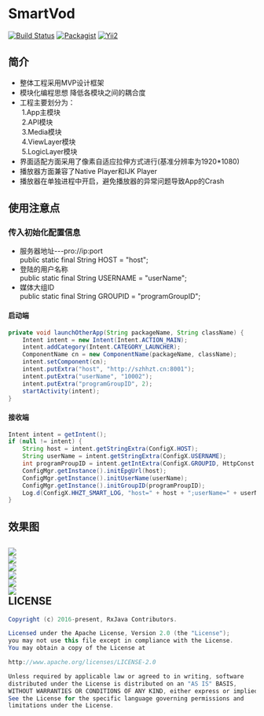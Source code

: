 SmartVod
=========
[![Build Status](https://travis-ci.org/meolu/walle-web.svg?branch=master)](https://travis-ci.org/meolu/walle-web)
[![Packagist](https://img.shields.io/packagist/v/meolu/walle-web.svg)](https://packagist.org/packages/meolu/walle-web)
[![Yii2](https://img.shields.io/badge/Powered_by-Yii_Framework-green.svg?style=flat)](http://www.yiiframework.com/)

简介
---------
- 整体工程采用MVP设计框架
- 模块化编程思想 降低各模块之间的耦合度
- 工程主要划分为：<br>
  1.App主模块<br>
  2.API模块<br>
  3.Media模块<br>
  4.ViewLayer模块<br>
  5.LogicLayer模块<br>
- 界面适配方面采用了像素自适应拉伸方式进行(基准分辨率为1920*1080)
- 播放器方面兼容了Native Player和IJK Player
- 播放器在单独进程中开启，避免播放器的异常问题导致App的Crash

使用注意点
-----------
### 传入初始化配置信息
* 服务器地址---pro://ip:port<br>
public static final String HOST = "host";
* 登陆的用户名称<br>
public static final String USERNAME = "userName";
* 媒体大组ID<br>
public static final String GROUPID = "programGroupID";
#### 启动端
```Java
private void launchOtherApp(String packageName, String className) {
	Intent intent = new Intent(Intent.ACTION_MAIN);
	intent.addCategory(Intent.CATEGORY_LAUNCHER);
	ComponentName cn = new ComponentName(packageName, className);
	intent.setComponent(cn);
	intent.putExtra("host", "http://szhhzt.cn:8001");
	intent.putExtra("userName", "10002");
	intent.putExtra("programGroupID", 2);
	startActivity(intent);
}
```
#### 接收端
```Java
Intent intent = getIntent();
if (null != intent) {
 	String host = intent.getStringExtra(ConfigX.HOST);
	String userName = intent.getStringExtra(ConfigX.USERNAME);
	int programProupID = intent.getIntExtra(ConfigX.GROUPID, HttpConst.DEFAULT_GROUP_ID);
	ConfigMgr.getInstance().initEpgUrl(host);
	ConfigMgr.getInstance().initUserName(userName);
	ConfigMgr.getInstance().initGroupID(programProupID);
	Log.d(ConfigX.HHZT_SMART_LOG, "host=" + host + ";userName=" + userName + ";programProupID=" + programProupID);
}
```
效果图
--------
![](https://github.com/wujichang/SmartVod/blob/master/img/1.home.jpg)<br>
![](https://github.com/wujichang/SmartVod/blob/master/img/2.detail.jpg)<br>
![](https://github.com/wujichang/SmartVod/blob/master/img/3.eps.jpg)<br>
![](https://github.com/wujichang/SmartVod/blob/master/img/4.pay.jpg)<br>
![](https://github.com/wujichang/SmartVod/blob/master/img/5.play.jpg)<br>
![](https://github.com/wujichang/SmartVod/blob/master/img/6.search.jpg)<br>
LICENSE
--------
```Java
Copyright (c) 2016-present, RxJava Contributors.

Licensed under the Apache License, Version 2.0 (the "License");
you may not use this file except in compliance with the License.
You may obtain a copy of the License at

http://www.apache.org/licenses/LICENSE-2.0

Unless required by applicable law or agreed to in writing, software
distributed under the License is distributed on an "AS IS" BASIS,
WITHOUT WARRANTIES OR CONDITIONS OF ANY KIND, either express or implied.
See the License for the specific language governing permissions and
limitations under the License.
```
